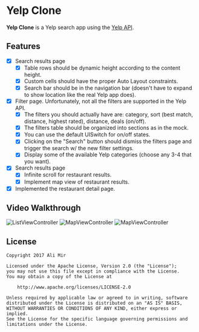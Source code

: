# Yelp Clone

**Yelp Clone** is a Yelp search app using the [Yelp API](http://www.yelp.com/developers/documentation/v2/search_api).

## Features
- [x] Search results page
   - [x] Table rows should be dynamic height according to the content height.
   - [x] Custom cells should have the proper Auto Layout constraints.
   - [x] Search bar should be in the navigation bar (doesn't have to expand to show location like the real Yelp app does).
- [x] Filter page. Unfortunately, not all the filters are supported in the Yelp API.
   - [x] The filters you should actually have are: category, sort (best match, distance, highest rated), distance, deals (on/off).
   - [x] The filters table should be organized into sections as in the mock.
   - [x] You can use the default UISwitch for on/off states.
   - [x] Clicking on the "Search" button should dismiss the filters page and trigger the search w/ the new filter settings.
   - [x] Display some of the available Yelp categories (choose any 3-4 that you want).
- [x] Search results page
   - [x] Infinite scroll for restaurant results.
   - [x] Implement map view of restaurant results.
- [x] Implemented the restaurant detail page.

## Video Walkthrough
<img src='http://i.imgur.com/N59Thr8.gif' title='ListViewController' width='' alt='ListViewController' /> <img src='http://i.imgur.com/NMooJ3V.gif' title='MapViewController' width='' alt='MapViewController' /> <img src='http://i.imgur.com/KI12of9.gif' title='MapViewController' width='' alt='MapViewController' />

## License

    Copyright 2017 Ali Mir

    Licensed under the Apache License, Version 2.0 (the "License");
    you may not use this file except in compliance with the License.
    You may obtain a copy of the License at

        http://www.apache.org/licenses/LICENSE-2.0

    Unless required by applicable law or agreed to in writing, software
    distributed under the License is distributed on an "AS IS" BASIS,
    WITHOUT WARRANTIES OR CONDITIONS OF ANY KIND, either express or implied.
    See the License for the specific language governing permissions and
    limitations under the License.
